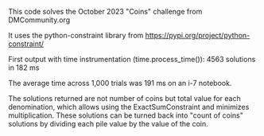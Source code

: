 This code solves the October 2023 "Coins" challenge from DMCommunity.org

It uses the python-constraint library from https://pypi.org/project/python-constraint/

First output with time instrumentation (time.process_time()):
4563 solutions in 182 ms

The average time across 1,000 trials was 191 ms on an i-7 notebook.

The solutions returned are not number of coins but total value for each denomination, which allows using the ExactSumConstraint and minimizes multiplication.
These solutions can be turned back into "count of coins" solutions by dividing each pile value by the value of the coin.
